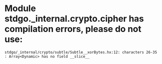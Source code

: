 # Module stdgo._internal.crypto.cipher has compilation errors, please do not use:
```
stdgo/_internal/crypto/subtle/Subtle__xorBytes.hx:12: characters 26-35 : Array<Dynamic> has no field __slice__

```

